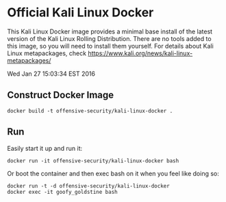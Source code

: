 # Official Kali Linux Docker
This Kali Linux Docker image provides a minimal base install of the latest version of the Kali Linux Rolling Distribution.
There are no tools added to this image, so you will need to install them yourself. 
For details about Kali Linux metapackages, check https://www.kali.org/news/kali-linux-metapackages/

Wed Jan 27 15:03:34 EST 2016


## Construct Docker Image

```
docker build -t offensive-security/kali-linux-docker .
```

## Run 

Easily start it up and run it:
```
docker run -it offensive-security/kali-linux-docker bash
```

Or boot the container and then exec bash on it when you feel like doing so:
```
docker run -t -d offensive-security/kali-linux-docker
docker exec -it goofy_goldstine bash
```


